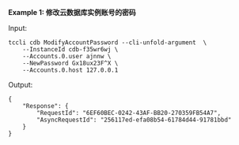 **Example 1: 修改云数据库实例账号的密码**



Input: 

```
tccli cdb ModifyAccountPassword --cli-unfold-argument  \
    --InstanceId cdb-f35wr6wj \
    --Accounts.0.user ajnnw \
    --NewPassword Gx18ux23F^X \
    --Accounts.0.host 127.0.0.1
```

Output: 
```
{
    "Response": {
        "RequestId": "6EF60BEC-0242-43AF-BB20-270359FB54A7",
        "AsyncRequestId": "256117ed-efa08b54-61784d44-91781bbd"
    }
}
```

